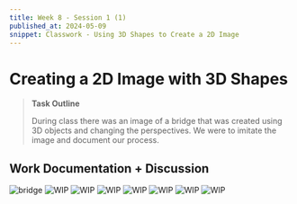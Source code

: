 ```yaml
---
title: Week 8 - Session 1 (1)
published_at: 2024-05-09
snippet: Classwork - Using 3D Shapes to Create a 2D Image
---
```

# Creating a 2D Image with 3D Shapes
>**Task Outline**
>
> During class there was an image of a bridge that was created using 3D objects and changing the perspectives. We were to imitate the image and document our process.

## Work Documentation + Discussion
![bridge](/W8/bridge.png)
![WIP](/W8/bridge1.png)
![WIP](/W8/bridge2.png)
![WIP](/W8/bridge3.png)
![WIP](/W8/bridge4.png)
![WIP](/W8/bridge5.png)
![WIP](/W8/bridge6.png)
![WIP](/W8/bridge7.png)